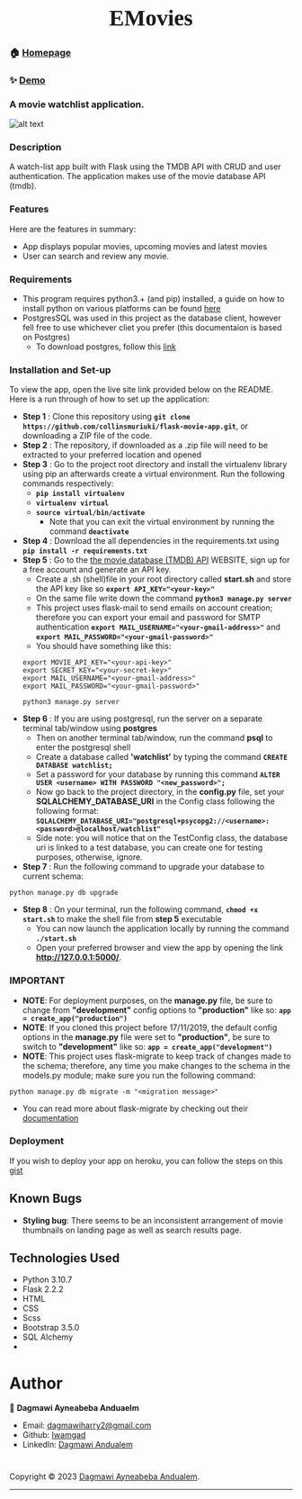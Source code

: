 <link rel="stylesheet" type="text/css" href="//fonts.googleapis.com/css?family=Black+Ops+One" />

<h1 align="center" style = "font-family: Black Ops One;font-size: 40px;">EMovies</h1>

### 🏠 [Homepage](https://github.com/Iwamgad/EMovies)

### ✨ [Demo]()

###  A movie watchlist application.
![alt text](app.gif)

### Description
A watch-list app built with Flask using the TMDB API with CRUD and user authentication. The application makes use of the movie database API (tmdb).

### Features
Here are the features in summary:
* App displays popular movies, upcoming movies and latest movies
* User can search and review any movie.

### Requirements
* This program requires python3.+ (and pip) installed, a guide on how to install python on various platforms can be found [here](https://www.python.org/)
* PostgresSQL was used in this project as the database client, however fell free to use whichever cliet you prefer (this documentaion is based on Postgres)
    * To download postgres, follow this [link](https://www.postgresql.org/download/)

### Installation and Set-up
To view the app, open the live site link provided below on the README.
Here is a run through of how to set up the application:
* **Step 1** : Clone this repository using **`git clone https://github.com/collinsmuriuki/flask-movie-app.git`**, or downloading a ZIP file of the code.
* **Step 2** : The repository, if downloaded as a .zip file will need to be extracted to your preferred location and opened
* **Step 3** : Go to the project root directory and install the virtualenv library using pip an afterwards create a virtual environment. Run the following commands respectively:
    * **`pip install virtualenv`**
    * **`virtualenv virtual`**
    * **`source virtual/bin/activate`**
        * Note that you can exit the virtual environment by running the command **`deactivate`**
* **Step 4** : Download the all dependencies in the requirements.txt using **`pip install -r requirements.txt`**
* **Step 5** : Go to the [the movie database (TMDB) API](https://www.themoviedb.org/) WEBSITE, sign up for a free account and generate an API key. 
    * Create a .sh (shell)file in your root directory called **start.sh** and store the API key like so **`export API_KEY="<your-key>"`**
    * On the same file write down the command **`python3 manage.py server`** 
    * This project uses flask-mail to send emails on account creation; therefore you can export your email and password for SMTP authentication **`export MAIL_USERNAME="<your-gmail-address>"`** and **`export MAIL_PASSWORD="<your-gmail-password>"`** 
    * You should have something like this:
    ```
    export MOVIE_API_KEY="<your-api-key>"
    export SECRET_KEY="<your-secret-key>"
    export MAIL_USERNAME="<your-gmail-address>"
    export MAIL_PASSWORD="<your-gmail-password>"

    python3 manage.py server
    ```
* **Step 6** : If you are using postgresql, run the server on a separate terminal tab/window using **postgres**
    * Then on another terminal tab/window, run the command **psql** to enter the postgresql shell
    * Create a database called **'watchlist'** by typing the command  **`CREATE DATABASE watchlist;`**
    * Set a password for your database by running this command **`ALTER USER <username> WITH PASSWORD "<new_password>";`**
    * Now go back to the project directory, in the **config.py** file, set your **SQLALCHEMY_DATABASE_URI** in the Config class following the following format:
    **`SQLALCHEMY_DATABASE_URI="postgresql+psycopg2://<username>:<password>@localhost/watchlist"`**
    * Side note: you will notice that on the TestConfig class, the database uri is linked to a test database, you can create one for testing purposes, otherwise, ignore.
* **Step 7** : Run the following command to upgrade your database to current schema:
```
python manage.py db upgrade
```
* **Step 8** : On your terminal, run the following command, **`chmod +x start.sh`** to make the shell file from **step 5** executable
    * You can now launch the application locally by running the command **`./start.sh`** 
    * Open your preferred browser and view the app by opening the link **http://127.0.0.1:5000/**.

### IMPORTANT
* **NOTE**: For deployment purposes, on the **manage.py** file, be sure to change from **"development"** config options to **"production"** like so: **`app = create_app("production")`**
* **NOTE**: If you cloned this project before 17/11/2019, the default config options in the **manage.py** file were set to **"production"**, be sure to switch to **"development"** like so: **`app = create_app("development")`**
* **NOTE**: This project uses flask-migrate to keep track of changes made to the schema; therefore, any time you make changes to the schema in the models.py module; make sure you run the following command:
```
python manage.py db migrate -m "<migration message>"
```
  * You can read more about flask-migrate by checking out their [documentation](https://flask-migrate.readthedocs.io/en/latest/)

### Deployment
If you wish to deploy your app on heroku, you can follow the steps on this [gist](https://gist.github.com/collinsmuriuki/d8865a4544579511cc2c094bdfffa0dc)

## Known Bugs
* **Styling bug**: There seems to be an inconsistent arrangement of movie thumbnails on landing page as well as search results page.

## Technologies Used
* Python 3.10.7
* Flask 2.2.2
* HTML  
* CSS
* Scss
* Bootstrap 3.5.0
* SQL Alchemy 
*

# Author

👤 **Dagmawi Ayneabeba Anduaelm**

* Email: dagmawiharry2@gmail.com
* Github: [Iwamgad](https://github.com/Iwamgad)
* LinkedIn: [Dagmawi Andualem](https://www.linkedin.com/in/dagmawi-andualem-a03515240/)

#

Copyright © 2023 [Dagmawi Ayneabeba Andualem](https://github.com/Iwamgad).<br />


***